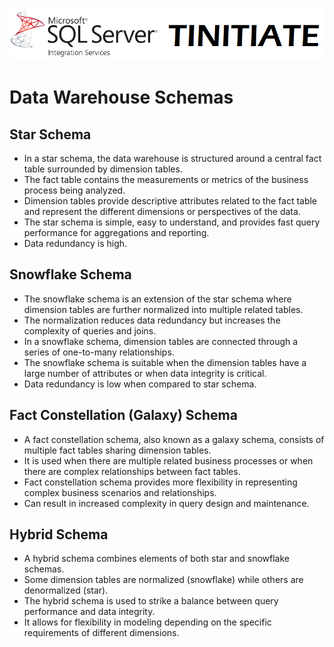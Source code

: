  ![tinitiate.com ssis](/images/tiniaitessis.png)

# Data Warehouse Schemas

## Star Schema

- In a star schema, the data warehouse is structured around a central fact table surrounded by dimension tables.
- The fact table contains the measurements or metrics of the business process being analyzed.
- Dimension tables provide descriptive attributes related to the fact table and represent the different dimensions or perspectives of the data.
- The star schema is simple, easy to understand, and provides fast query performance for aggregations and reporting.
- Data redundancy is high.

## Snowflake Schema

- The snowflake schema is an extension of the star schema where dimension tables are further normalized into multiple related tables.
- The normalization reduces data redundancy but increases the complexity of queries and joins.
- In a snowflake schema, dimension tables are connected through a series of one-to-many relationships.
- The snowflake schema is suitable when the dimension tables have a large number of attributes or when data integrity is critical.
- Data redundancy is low when compared to star schema.

## Fact Constellation (Galaxy) Schema

- A fact constellation schema, also known as a galaxy schema, consists of multiple fact tables sharing dimension tables.
- It is used when there are multiple related business processes or when there are complex relationships between fact tables.
- Fact constellation schema provides more flexibility in representing complex business scenarios and relationships.
- Can result in increased complexity in query design and maintenance.

## Hybrid Schema

- A hybrid schema combines elements of both star and snowflake schemas.
- Some dimension tables are normalized (snowflake) while others are denormalized (star).
- The hybrid schema is used to strike a balance between query performance and data integrity.
- It allows for flexibility in modeling depending on the specific requirements of different dimensions.